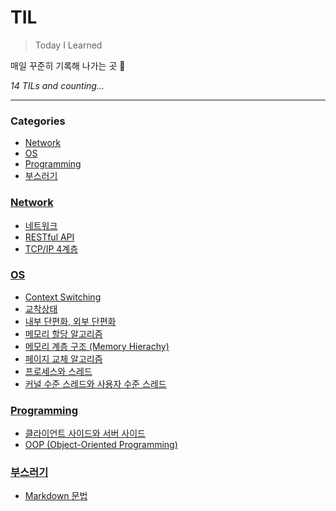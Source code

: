 # TIL
> Today I Learned

매일 꾸준히 기록해 나가는 곳 🌱


_14 TILs and counting..._

---

### Categories

- [Network](#Network)
- [OS](#OS)
- [Programming](#Programming)
- [부스러기](#부스러기)

### [Network](#Network)
- [네트워크](Network/Network.md)
- [RESTful API](Network/RestfulAPI.md)
- [TCP/IP 4계층](Network/TcpIp4Layer.md)

### [OS](#OS)
- [Context Switching](OS/ContextSwitching.md)
- [교착상태](OS/Deadlock.md)
- [내부 단편화, 외부 단편화](OS/Fragmentation.md)
- [메모리 할당 알고리즘](OS/MemoryAllocationAlgorithm.md)
- [메모리 계층 구조 (Memory Hierachy)](OS/MemoryHierachy.md)
- [페이지 교체 알고리즘](OS/PageReplacementAlgorithm.md)
- [프로세스와 스레드](OS/Process_Thread.md)
- [커널 수준 스레드와 사용자 수준 스레드](OS/Thread.md)

### [Programming](#Programming)
- [클라이언트 사이드와 서버 사이드](Programming/ClientSideServerSide.md)
- [OOP (Object-Oriented Programming)](Programming/OOP.md)

### [부스러기](#부스러기)
- [Markdown 문법](부스러기/markdown.md)


